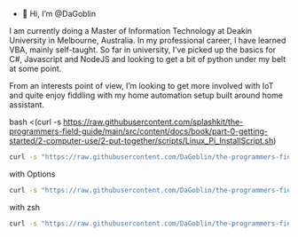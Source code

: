 - 👋 Hi, I’m @DaGoblin

I am currently doing a Master of Information Technology at Deakin University in Melbourne, Australia. In my professional career, I have learned VBA, mainly self-taught. So far in university, I’ve picked up the basics for C#, Javascript and NodeJS and looking to get a bit of python under my belt at some point.

From an interests point of view, I’m looking to get more involved with IoT and quite enjoy fiddling with my home automation setup built around home assistant. 



bash <(curl -s https://raw.githubusercontent.com/splashkit/the-programmers-field-guide/main/src/content/docs/book/part-0-getting-started/2-computer-use/2-put-together/scripts/Linux_Pi_InstallScript.sh)

```bash
curl -s "https://raw.githubusercontent.com/DaGoblin/the-programmers-field-guide/PiSoftware/src/content/docs/book/part-0-getting-started/2-computer-use/2-put-together/scripts/_Linux_Pi_InstallScript.sh --splashkit_url=https://raw.githubusercontent.com/DaGoblin/skm/cmakefix/install-scripts/skm-install.sh" | bash
```
with Options
```bash
curl -s "https://raw.githubusercontent.com/DaGoblin/the-programmers-field-guide/PiSoftware/src/content/docs/book/part-0-getting-started/2-computer-use/2-put-together/scripts/_Linux_Pi_InstallScript.sh" | bash /dev/stdin --splashkit_url=https://raw.githubusercontent.com/DaGoblin/skm/cmakefix/install-scripts/skm-install.sh
```
with zsh
```bash
curl -s "https://raw.githubusercontent.com/DaGoblin/the-programmers-field-guide/PiSoftware_Update/src/content/docs/book/part-0-getting-started/2-computer-use/2-put-together/scripts/_Linux_Pi_InstallScript.sh" | bash /dev/stdin --zsh
```
